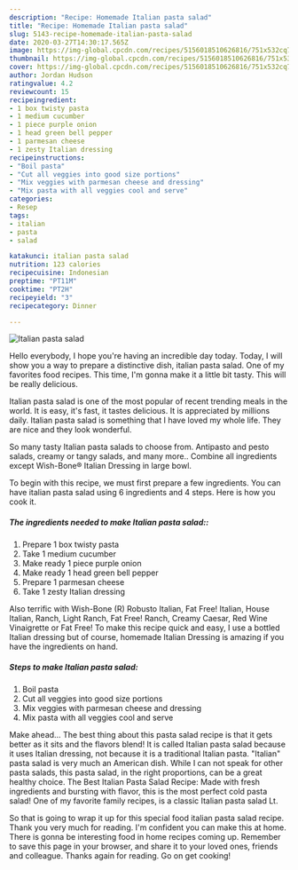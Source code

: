 ```yaml
---
description: "Recipe: Homemade Italian pasta salad"
title: "Recipe: Homemade Italian pasta salad"
slug: 5143-recipe-homemade-italian-pasta-salad
date: 2020-03-27T14:30:17.565Z
image: https://img-global.cpcdn.com/recipes/5156018510626816/751x532cq70/italian-pasta-salad-recipe-main-photo.jpg
thumbnail: https://img-global.cpcdn.com/recipes/5156018510626816/751x532cq70/italian-pasta-salad-recipe-main-photo.jpg
cover: https://img-global.cpcdn.com/recipes/5156018510626816/751x532cq70/italian-pasta-salad-recipe-main-photo.jpg
author: Jordan Hudson
ratingvalue: 4.2
reviewcount: 15
recipeingredient:
- 1 box twisty pasta
- 1 medium cucumber
- 1 piece purple onion
- 1 head green bell pepper
- 1 parmesan cheese
- 1 zesty Italian dressing
recipeinstructions:
- "Boil pasta"
- "Cut all veggies into good size portions"
- "Mix veggies with parmesan cheese and dressing"
- "Mix pasta with all veggies cool and serve"
categories:
- Resep
tags:
- italian
- pasta
- salad

katakunci: italian pasta salad
nutrition: 123 calories
recipecuisine: Indonesian
preptime: "PT11M"
cooktime: "PT2H"
recipeyield: "3"
recipecategory: Dinner

---
```



![Italian pasta salad](https://img-global.cpcdn.com/recipes/5156018510626816/751x532cq70/italian-pasta-salad-recipe-main-photo.jpg)

Hello everybody, I hope you're having an incredible day today. Today, I will show you a way to prepare a distinctive dish, italian pasta salad. One of my favorites food recipes. This time, I'm gonna make it a little bit tasty. This will be really delicious.

Italian pasta salad is one of the most popular of recent trending meals in the world. It is easy, it's fast, it tastes delicious. It is appreciated by millions daily. Italian pasta salad is something that I have loved my whole life. They are nice and they look wonderful.

So many tasty Italian pasta salads to choose from. Antipasto and pesto salads, creamy or tangy salads, and many more.. Combine all ingredients except Wish-Bone® Italian Dressing in large bowl.


To begin with this recipe, we must first prepare a few ingredients. You can have italian pasta salad using 6 ingredients and 4 steps. Here is how you cook it.

##### The ingredients needed to make Italian pasta salad::

1. Prepare 1 box twisty pasta
1. Take 1 medium cucumber
1. Make ready 1 piece purple onion
1. Make ready 1 head green bell pepper
1. Prepare 1 parmesan cheese
1. Take 1 zesty Italian dressing


Also terrific with Wish-Bone (R) Robusto Italian, Fat Free! Italian, House Italian, Ranch, Light Ranch, Fat Free! Ranch, Creamy Caesar, Red Wine Vinaigrette or Fat Free! To make this recipe quick and easy, I use a bottled Italian dressing but of course, homemade Italian Dressing is amazing if you have the ingredients on hand. 

##### Steps to make Italian pasta salad:

1. Boil pasta
1. Cut all veggies into good size portions
1. Mix veggies with parmesan cheese and dressing
1. Mix pasta with all veggies cool and serve


Make ahead… The best thing about this pasta salad recipe is that it gets better as it sits and the flavors blend! It is called Italian pasta salad because it uses Italian dressing, not because it is a traditional Italian pasta. &#34;Italian&#34; pasta salad is very much an American dish. While I can not speak for other pasta salads, this pasta salad, in the right proportions, can be a great healthy choice. The Best Italian Pasta Salad Recipe: Made with fresh ingredients and bursting with flavor, this is the most perfect cold pasta salad! One of my favorite family recipes, is a classic Italian pasta salad Lt. 

So that is going to wrap it up for this special food italian pasta salad recipe. Thank you very much for reading. I'm confident you can make this at home. There is gonna be interesting food in home recipes coming up. Remember to save this page in your browser, and share it to your loved ones, friends and colleague. Thanks again for reading. Go on get cooking!

